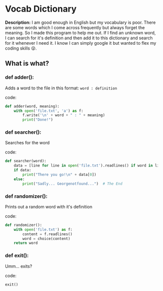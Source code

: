 # Vocab Dictionary

**Description:** I am good enough in English but my vocabulary is poor. There are some words which I come across frequently but always forget the meaning. So I made this program to help me out. If I find an unknown word, I can search for it's definition and then add it to this dictionary and search for it whenever I need it. I know I can simply google it but wanted to flex my coding skills 😜.

## What is what?

### def adder():
Adds a word to the file in this format:
`word : definition`

code:
```py
def adder(word, meaning):
    with open('file.txt', 'a') as f:
        f.write('\n' + word + " : " + meaning)
        print("Done!")
```

### def searcher():
Searches for the word

code:
```py
def searcher(word):
    data = [line for line in open('file.txt').readlines() if word in line]  # Checks if word exists
    if data:
        print("There you go!\n" + data[0])
    else:
        print("Sadly... Georgenotfound...")  # The End
```

### def randomizer():
Prints out a random word with it's definition

code:
```py
def randomizer():
    with open('file.txt') as f:
        content = f.readlines()
        word = choice(content)
    return word
```

### def exit():
Umm... exits?

code:
```py
exit()
```
